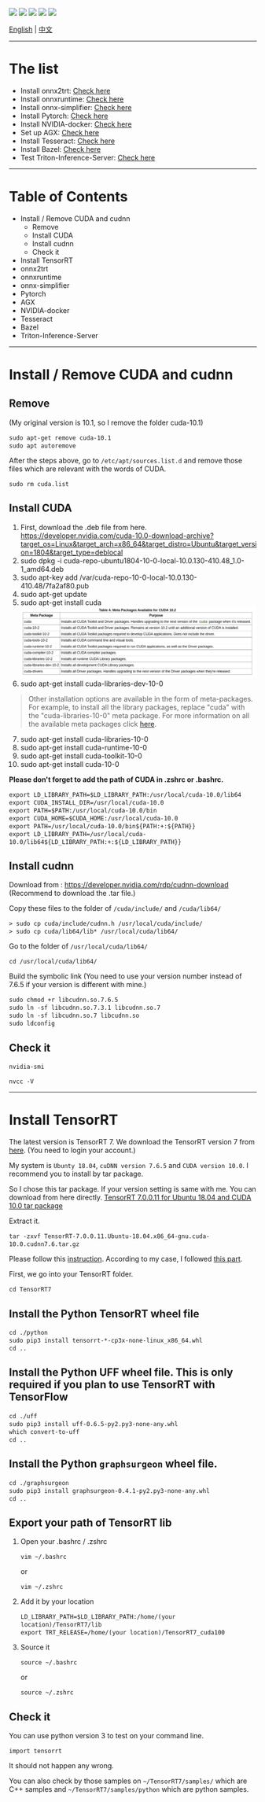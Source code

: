 [![](https://img.shields.io/badge/Lauguage-English-blue)](./) [![](https://img.shields.io/badge/CUDA-v10.0-lightgrey)](https://developer.nvidia.com/cuda-10.0-download-archive?target_os=Linux&target_arch=x86_64&target_distro=Ubuntu&target_version=1804&target_type=deblocal) [![](https://img.shields.io/badge/cuDNN-v7.6.5-red)](https://developer.nvidia.com/rdp/cudnn-download) [![](https://img.shields.io/badge/TensorRT-v7.0.0.11-orange)](https://developer.nvidia.com/nvidia-tensorrt-7x-download) [![](https://img.shields.io/badge/Status-Updating-yellow)](./)

[English](./) | [中文](./Mandarin/README.md)

---
# The list 

- Install onnx2trt: [Check here](./onnx2trt/README.md)
- Install onnxruntime: [Check here](./onnxruntime/README.md)
- Install onnx-simplifier: [Check here](./onnx-simplifier/README.md)
- Install Pytorch: [Check here](./Pytorch/README.md)
- Install NVIDIA-docker: [Check here](./NVIDIA-docker/README.md)
- Set up AGX: [Check here](./AGX/README.md)
- Install Tesseract: [Check here](./Tesseract/README.md)
- Install Bazel: [Check here](./Bazel/README.md)
- Test Triton-Inference-Server: [Check here](./Triton-inference-server/README.md)

---
# Table of Contents
- Install / Remove CUDA and cudnn
  - Remove
  - Install CUDA
  - Install cudnn
  - Check it
- Install TensorRT
- onnx2trt
- onnxruntime
- onnx-simplifier
- Pytorch
- AGX
- NVIDIA-docker
- Tesseract
- Bazel
- Triton-Inference-Server

---
# Install / Remove CUDA and cudnn

## Remove

(My original version is 10.1, so I remove the folder cuda-10.1)

```
sudo apt-get remove cuda-10.1 
sudo apt autoremove
```

After the steps above, go to `/etc/apt/sources.list.d` and remove those files which are relevant with the words of CUDA.

```
sudo rm cuda.list 
```

## Install CUDA

1. First, download the .deb file from here. 
	https://developer.nvidia.com/cuda-10.0-download-archive?target_os=Linux&target_arch=x86_64&target_distro=Ubuntu&target_version=1804&target_type=deblocal
2. sudo dpkg -i cuda-repo-ubuntu1804-10-0-local-10.0.130-410.48_1.0-1_amd64.deb
3. sudo apt-key add /var/cuda-repo-10-0-local-10.0.130-410.48/7fa2af80.pub 
4. sudo apt-get update
5. sudo apt-get install cuda![meta-package](./assets/cuda.png)
6. sudo apt-get install cuda-libraries-dev-10-0 
> Other installation options are available in the form of meta-packages. For example, to install all the library packages, replace "cuda" with the "cuda-libraries-10-0" meta package. For more information on all the available meta packages click [here](https://docs.nvidia.com/cuda/cuda-installation-guide-linux/index.html#package-manager-metas).
7. sudo apt-get install cuda-libraries-10-0 
8. sudo apt-get install cuda-runtime-10-0
9. sudo apt-get install cuda-toolkit-10-0
10. sudo apt-get install cuda-10-0

**Please don't forget to add the path of CUDA in .zshrc or .bashrc.**

```
export LD_LIBRARY_PATH=$LD_LIBRARY_PATH:/usr/local/cuda-10.0/lib64
export CUDA_INSTALL_DIR=/usr/local/cuda-10.0
export PATH=$PATH:/usr/local/cuda-10.0/bin
export CUDA_HOME=$CUDA_HOME:/usr/local/cuda-10.0
export PATH=/usr/local/cuda-10.0/bin${PATH:+:${PATH}}
export LD_LIBRARY_PATH=/usr/local/cuda-10.0/lib64${LD_LIBRARY_PATH:+:${LD_LIBRARY_PATH}}
```

## Install cudnn
Download from : https://developer.nvidia.com/rdp/cudnn-download
(Recommend to download the .tar file.)

Copy these files to the folder of `/cuda/include/` and `/cuda/lib64/`

```
> sudo cp cuda/include/cudnn.h /usr/local/cuda/include/
> sudo cp cuda/lib64/lib* /usr/local/cuda/lib64/
```
Go to the folder of `/usr/local/cuda/lib64/` 
```
cd /usr/local/cuda/lib64/
```
Build the symbolic link (You need to use your version number instead of 7.6.5 if your version is different with mine.)
```
sudo chmod +r libcudnn.so.7.6.5
sudo ln -sf libcudnn.so.7.3.1 libcudnn.so.7
sudo ln -sf libcudnn.so.7 libcudnn.so
sudo ldconfig
```

## Check it

```
nvidia-smi
```

```
nvcc -V
```

---
# Install TensorRT

The latest version is TensorRT 7.
We download the TensorRT version 7 from [here](https://developer.nvidia.com/nvidia-tensorrt-7x-download). (You need to login your account.)

My system is `Ubunty 18.04`, `cuDNN version 7.6.5` and `CUDA version 10.0`. I recommend you to install by tar package.

So I chose this tar package. If your version setting is same with me. You can download from here directly.
[TensorRT 7.0.0.11 for Ubuntu 18.04 and CUDA 10.0 tar package](https://developer.nvidia.com/compute/machine-learning/tensorrt/secure/7.0/7.0.0.11/tars/TensorRT-7.0.0.11.Ubuntu-18.04.x86_64-gnu.cuda-10.0.cudnn7.6.tar.gz)

Extract it.
```
tar -zxvf TensorRT-7.0.0.11.Ubuntu-18.04.x86_64-gnu.cuda-10.0.cudnn7.6.tar.gz
```

Please follow this [instruction](https://docs.nvidia.com/deeplearning/sdk/tensorrt-install-guide/index.html). 
According to my case, I followed [this part](https://docs.nvidia.com/deeplearning/sdk/tensorrt-install-guide/index.html#installing-tar).

First, we go into your TensorRT folder.
```
cd TensorRT7
```

## Install the Python TensorRT wheel file

```
cd ./python
sudo pip3 install tensorrt-*-cp3x-none-linux_x86_64.whl
cd ..
```

## Install the Python UFF wheel file. This is only required if you plan to use TensorRT with TensorFlow

```
cd ./uff
sudo pip3 install uff-0.6.5-py2.py3-none-any.whl
which convert-to-uff
cd ..
```

## Install the Python `graphsurgeon` wheel file.

```
cd ./graphsurgeon
sudo pip3 install graphsurgeon-0.4.1-py2.py3-none-any.whl
cd ..
```

## Export your path of TensorRT lib

1. Open your .bashrc / .zshrc
	```
	vim ~/.bashrc
	```
	or 
	```
	vim ~/.zshrc
	```
2. Add it by your location
	```
	LD_LIBRARY_PATH=$LD_LIBRARY_PATH:/home/(your location)/TensorRT7/lib
	export TRT_RELEASE=/home/(your location)/TensorRT7_cuda100
	```
3. Source it
	```
	source ~/.bashrc
	```
	or 
	```
	source ~/.zshrc
	```

## Check it

You can use python version 3 to test on your command line.
```
import tensorrt
```
It should not happen any wrong.

You can also check by those samples on `~/TensorRT7/samples/` which are C++ samples and `~/TensorRT7/samples/python` which are python samples.

